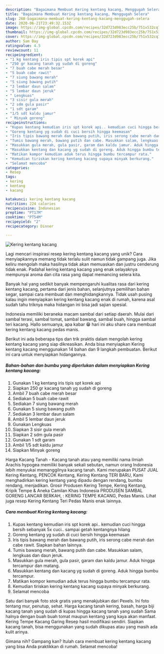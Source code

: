 ```yaml
---
description: "Bagaimana Membuat Kering kentang kacang, Menggugah Selera"
title: "Bagaimana Membuat Kering kentang kacang, Menggugah Selera"
slug: 268-bagaimana-membuat-kering-kentang-kacang-menggugah-selera
date: 2020-06-21T23:49:32.153Z
image: https://img-global.cpcdn.com/recipes/32d723d983ecc25b/751x532cq70/kering-kentang-kacang-foto-resep-utama.jpg
thumbnail: https://img-global.cpcdn.com/recipes/32d723d983ecc25b/751x532cq70/kering-kentang-kacang-foto-resep-utama.jpg
cover: https://img-global.cpcdn.com/recipes/32d723d983ecc25b/751x532cq70/kering-kentang-kacang-foto-resep-utama.jpg
author: Sam Day
ratingvalue: 4.5
reviewcount: 11
recipeingredient:
- "1 kg kentang iris tipis spt korek api"
- "250 gr kacang tanah yg sudah di goreng"
- "7 buah cabe merah besar"
- "5 buah cabe rawit"
- "7 siung bawang merah"
- "5 siung bawang putih"
- "3 lembar daun salam"
- "5 lembar daun jeruk"
- " Lengkuas"
- "3 sisir gula merah"
- "2 sdm gula pasir"
- "1 sdt garam"
- "1/5 sdt kaldu jamur"
- " Minyak goreng"
recipeinstructions:
- "Kupas kentang kemudian iris spt korek api.. kemudian cuci hingga bersih sebanyak 5x cuci.. sampai getah kentangnya hilang"
- "Goreng kentang yg sudah di cuci bersih hingga keemasan"
- "Iris tipis bawang merah dan bawang putih, iris serong cabe merah dan cabe rawit. Siapkan bahan lainnya."
- "Tumis bawang merah, bawang putih dan cabe. Masukkan salam, lengkuas dan daun jeruk."
- "Masukkan gula merah, gula pasir, garam dan kaldu jamur. Aduk hingga tercampur dan matang."
- "Masukkan kentang dan kacang yg sudah di goreng. Aduk hingga bumbu tercampur."
- "Matikan kompor kemudian aduk terus hingga bumbu tercampur rata."
- "Kemudian tiriskan kering kentang kacang supaya minyak berkurang."
- "Selamat mencoba"
categories:
- Resep
tags:
- kering
- kentang
- kacang

katakunci: kering kentang kacang 
nutrition: 224 calories
recipecuisine: Indonesian
preptime: "PT17M"
cooktime: "PT54M"
recipeyield: "2"
recipecategory: Dinner

---
```



![Kering kentang kacang](https://img-global.cpcdn.com/recipes/32d723d983ecc25b/751x532cq70/kering-kentang-kacang-foto-resep-utama.jpg)

Lagi mencari inspirasi resep kering kentang kacang yang unik? Cara menyiapkannya memang tidak terlalu sulit namun tidak gampang juga. Jika keliru mengolah maka hasilnya tidak akan memuaskan dan justru cenderung tidak enak. Padahal kering kentang kacang yang enak selayaknya mempunyai aroma dan cita rasa yang dapat memancing selera kita.

Banyak hal yang sedikit banyak mempengaruhi kualitas rasa dari kering kentang kacang, pertama dari jenis bahan, selanjutnya pemilihan bahan segar, sampai cara membuat dan menghidangkannya. Tidak usah pusing kalau ingin menyiapkan kering kentang kacang enak di rumah, karena asal sudah tahu triknya maka hidangan ini bisa jadi sajian spesial.

Indonesia memiliki beraneka macam sambal dari setiap daerah. Mulai dari sambal terasi, sambal tomat, sambal bawang, sambal buah, hingga sambal teri kacang. Hallo semuanya, apa kabar 😁 hari ini aku share cara membuat kering kentang kacang pedas manis.


Berikut ini ada beberapa tips dan trik praktis dalam mengolah kering kentang kacang yang siap dikreasikan. Anda bisa menyiapkan Kering kentang kacang menggunakan 14 bahan dan 9 langkah pembuatan. Berikut ini cara untuk menyiapkan hidangannya.

<!--inarticleads1-->

##### Bahan-bahan dan bumbu yang diperlukan dalam menyiapkan Kering kentang kacang:

1. Gunakan 1 kg kentang iris tipis spt korek api
1. Siapkan 250 gr kacang tanah yg sudah di goreng
1. Ambil 7 buah cabe merah besar
1. Sediakan 5 buah cabe rawit
1. Sediakan 7 siung bawang merah
1. Gunakan 5 siung bawang putih
1. Sediakan 3 lembar daun salam
1. Ambil 5 lembar daun jeruk
1. Gunakan  Lengkuas
1. Siapkan 3 sisir gula merah
1. Siapkan 2 sdm gula pasir
1. Gunakan 1 sdt garam
1. Ambil 1/5 sdt kaldu jamur
1. Siapkan  Minyak goreng


Harga Kacang Tanah - Kacang tanah atau yang memiliki nama ilmiah Arachis hypogea memiliki banyak sekali sebutan, namun orang Indonesia lebih menyukai memanggilnya kacang tanah. Kami merupakan PUSAT JUAL Kering Kentang, PENCOK Kentang, Kering Kentang TERI BARU, Kami menghadirkan kering kentang yang dipadu dengan rendang, bumbu rendang, menjadikan. Grosir Produsen Kering Tempe, Kering Kentang, Kripik Tempe &amp; Aneka Camilan Khas Indonesia PRODUSEN SAMBAL GORENG LANCAR BERKAH, : KERING TEMPE KACANG, Pedas Manis. Lihat juga resep Kering Kentang Teri Pedas Manis enak lainnya. 

<!--inarticleads2-->

##### Cara membuat Kering kentang kacang:

1. Kupas kentang kemudian iris spt korek api.. kemudian cuci hingga bersih sebanyak 5x cuci.. sampai getah kentangnya hilang
1. Goreng kentang yg sudah di cuci bersih hingga keemasan
1. Iris tipis bawang merah dan bawang putih, iris serong cabe merah dan cabe rawit. Siapkan bahan lainnya.
1. Tumis bawang merah, bawang putih dan cabe. Masukkan salam, lengkuas dan daun jeruk.
1. Masukkan gula merah, gula pasir, garam dan kaldu jamur. Aduk hingga tercampur dan matang.
1. Masukkan kentang dan kacang yg sudah di goreng. Aduk hingga bumbu tercampur.
1. Matikan kompor kemudian aduk terus hingga bumbu tercampur rata.
1. Kemudian tiriskan kering kentang kacang supaya minyak berkurang.
1. Selamat mencoba


Satu dari banyak foto stok gratis yang menakjubkan dari Pexels. Ini foto tentang mur, penutup, sehat. Harga kacang tanah kering, basah, harga biji kacang tanah yang sudah di kupas hingga kacang tanah yang sudah Sama halnya dengan buah buah tomat maupun kentang yang kaya akan manfaat. Kering Tempe Kacang Garing Resep hasil modifikasi sendiri. Siapkan kacang tanah, bisa menggunakan yang sudah dikupas atau yang masih ada kulit arinya. 

Gimana nih? Gampang kan? Itulah cara membuat kering kentang kacang yang bisa Anda praktikkan di rumah. Selamat mencoba!
